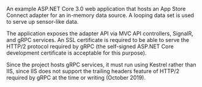 ﻿An example ASP.NET Core 3.0 web application that hosts an App Store Connect adapter for an in-memory data source. A looping data set is used to serve up sensor-like data.

The application exposes the adapter API via MVC API controllers, SignalR, and gRPC services. An SSL certificate is required to be able to serve the HTTP/2 protocol required by gRPC (the self-signed ASP.NET Core development certificate is acceptable for this purpose).

Since the project hosts gRPC services, it must run using Kestrel rather than IIS, since IIS does not support the trailing headers feature of HTTP/2 required by gRPC at the time or writing (October 2019).